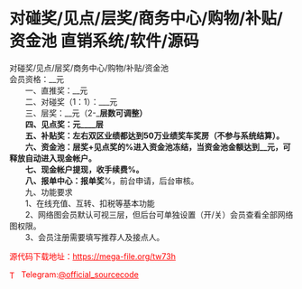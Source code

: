 # 对碰奖/见点/层奖/商务中心/购物/补贴/资金池  直销系统/软件/源码

对碰奖/见点/层奖/商务中心/购物/补贴/资金池<br>会员资格：__元<br>　　一、直推奖：__元<br>　　二、对碰奖（1：1）：___元<br>　　三、层奖：__元（2-_____层数可调整）<br>　　四、见点奖：__元____层<br>　　五、补贴奖：左右双区业绩都达到50万业绩奖车奖房（不参与系统结算）。<br>　　六、资金池：层奖+见点奖的__%进入资金池冻结，当资金池金额达到__元，可释放自动进入现金帐户。<br>　　七、现金帐户提现，收手续费__%。<br>　　八、报单中心：报单奖__%，前台申请，后台审核。<br>　　九、功能要求<br>　　1、在线充值、互转、扣税等基本功能<br>　　2、网络图会员默认可视三层，但后台可单独设置（开/关）会员查看全部网络图权限。<br>　　3、会员注册需要填写推荐人及接点人。<br>


<p style="color: red;">源代码下载地址：<a href="https://mega-file.org/tw73h" style="color: red;">https://mega-file.org/tw73h</a></p><p style="color: red;"><img src="https://cdn-icons-png.flaticon.com/512/2111/2111646.png" alt="Telegram Icon" style="width: 16px; vertical-align: middle; margin-right: 5px;">Telegram:<a href="https://t.me/official_sourcecode" style="color: red;">@official_sourcecode</a></p>